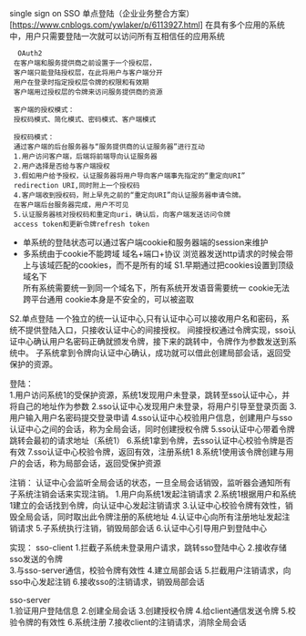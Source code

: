single sign on SSO 单点登陆（企业业务整合方案）
[https://www.cnblogs.com/ywlaker/p/6113927.html]
在具有多个应用的系统中，用户只需要登陆一次就可以访问所有互相信任的应用系统
```angular2
  OAuth2 
 在客户端和服务提供商之前设置于一个授权层，
 客户端只能登陆授权层，在此将用户与客户端分开
 用户在登录时指定授权层令牌的权限和有效期
 客户端用过授权层的令牌来访问服务提供商的资源
 
 客户端的授权模式：
 授权码模式、简化模式、密码模式、客户端模式
 
 授权码模式：
 通过客户端的后台服务器与“服务提供商的认证服务器”进行互动
 1.用户访问客户端，后端将前端导向认证服务器
 2.用户选择是否给与客户端授权
 3.假如用户给予授权，认证服务器将用户导向客户端事先指定的“重定向URI”
 redirection URI,同时附上一个授权码
 4.客户端收到授权码，附上早先之前的“重定向URI”向认证服务器申请令牌。
 在客户端后台服务器完成，用户不可见
 5.认证服务器核对授权码和重定向uri，确认后，向客户端发送访问令牌
 access token和更新令牌refresh token
```
* 单系统的登陆状态可以通过客户端cookie和服务器端的session来维护
* 多系统由于cookie不能跨域  域名+端口+协议
    浏览器发送http请求的时候会带上与该域匹配的cookies，而不是所有的域
S1.早期通过把cookies设置到顶级域名下    
    所有系统需要统一到同一个域名下，所有系统开发语音需要统一
    cookie无法跨平台通用
    cookie本身是不安全的，可以被盗取
    
S2.单点登陆
    一个独立的统一认证中心,只有认证中心可以接收用户名和密码，系统不提供登陆入口，只接收认证中心的间接授权。
    间接授权通过令牌实现，sso认证中心确认用户名密码正确就颁发令牌，接下来的跳转中，令牌作为参数发送到系统中。
    子系统拿到令牌向认证中心确认，成功就可以借此创建局部会话，返回受保护的资源。
    
登陆：    
    1.用户访问系统1的受保护资源，系统1发现用户未登录，跳转至sso认证中心，并将自己的地址作为参数
    2.sso认证中心发现用户未登录，将用户引导至登录页面
    3.用户输入用户名密码提交登录申请
    4.sso认证中心校验用户信息，创建用户与sso认证中心之间的会话，称为全局会话，同时创建授权令牌
    5.sso认证中心带着令牌跳转会最初的请求地址（系统1）
    6.系统1拿到令牌，去sso认证中心校验令牌是否有效
    7.sso认证中心校验令牌，返回有效，注册系统1
    8.系统1使用该令牌创建与用户的会话，称为局部会话，返回受保护资源    
       
注销：
    认证中心会监听全局会话的状态，一旦全局会话销毁，监听器会通知所有子系统注销会话来实现注销。
    1.用户向系统1发起注销请求
    2.系统1根据用户和系统1建立的会话找到令牌，向认证中心发起注销请求
    3.认证中心校验令牌有效性，销毁全局会话，同时取出此令牌注册的系统地址
    4.认证中心向所有注册地址发起注销请求
    5.子系统执行注销，销毁局部会话
    6.认证中心引导用户到登陆中心
    
实现：
sso-client
    1.拦截子系统未登录用户请求，跳转sso登陆中心
    2.接收存储sso发送的令牌  
    3.与sso-server通信，校验令牌有效性
    4.建立局部会话
    5.拦截用户注销请求，向sso中心发起注销
    6.接收sso的注销请求，销毁局部会话
    
sso-server    
    1.验证用户登陆信息
    2.创建全局会话
    3.创建授权令牌
    4.给client通信发送令牌
    5.校验令牌的有效性
    6.系统注册
    7.接收client的注销请求，消除全局会话
    
    
    
    
    